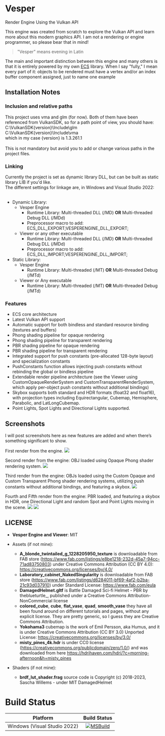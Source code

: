 # Vesper
Render Engine Using the Vulkan API

This engine was created from scratch to explore the Vulkan API and learn more about this modern graphics API. I am not a rendering or engine programmer, so please bear that in mind!

> "Vesper" means evening in Latin

The main and important distinction between this engine and many others is that it is entirely powered by my own [ECS](https://github.com/KabalMcBlade/ECS-API) library. 
When I say "fully," I mean every part of it: objects to be rendered must have a vertex and/or an index buffer component assigned, just to name one example


## Installation Notes

### Inclusion and relative paths

This project uses vma and glm (for now). Both of them have been referenced from VulkanSDK, so for a path point of view, you should have:<br />
C:\VulkanSDK\{version}\Include\glm<br />
C:\VulkanSDK\{version}\Include\vma<br />
which in my case {version} is 1.3.261.1<br />
<br />
This is not mandatory but avoid you to add or change various paths in the project files.

### Linking

Currently the project is set as dynamic library DLL, but can be built as static library LIB if you'd like.<br />
The different settings for linkage are, in Windows and Visual Studio 2022:<br />
<br />
- Dynamic Library:
  - Vesper Engine
    - Runtime Library: Multi-threaded DLL (/MD) **OR** Multi-threaded Debug DLL (/MDd) 
    - Preprocessor macro to add: ECS_DLL_EXPORT;VESPERENGINE_DLL_EXPORT;
  - Viewer or any other executable
    - Runtime Library: Multi-threaded DLL (/MD) **OR** Multi-threaded Debug DLL (/MDd) 
    - Preprocessor macro to add: ECS_DLL_IMPORT;VESPERENGINE_DLL_IMPORT;
- Static Library:
  - Vesper Engine
    - Runtime Library: Multi-threaded (/MT) **OR** Multi-threaded Debug (/MTd)
  - Viewer or Any executable
    - Runtime Library: Multi-threaded (/MT) **OR** Multi-threaded Debug (/MTd)

### Features

- ECS core architecture
- Latest Vulkan API support
- Automatic support for both bindless and standard resource binding (textures and buffers)
- Phong shading pipeline for opaque rendering
- Phong shading pipeline for transparent rendering
- PBR shading pipeline for opaque rendering
- PBR shading pipeline for transparent rendering
- Integrated support for push constants (pre-allocated 128-byte layout) and specialization constants
- PushConstants function allows injecting push constants without rebinding the global or bindless pipeline
- Extendable render pipeline architecture (see the Viewer using CustomOpaqueRenderSystem and CustomTransparentRenderSystem, which apply per-object push constants without additional bindings)
- Skybox supports both standard and HDR formats (float32 and float16), with projection types including Equirectangular, Cubemap, Hemisphere, Parabolic, and LatLongCubemap.
- Point Lights, Spot Lights and Directional Lights supported.

## Screenshots

I will post screenshots here as new features are added and when there’s something significant to show.


First render from the engine.
<img src="./Screenshots/1.png">

Second render from the engine: OBJ loaded using Opaque Phong shader rendering system.
<img src="./Screenshots/2.png">

Third render from the engine: OBJs loaded using the Custom Opaque and Custom Transparent Phong shader rendering systems, utilizing push constants without additional bindings, and featuring a skybox.
<img src="./Screenshots/3.png">

Fourth and Fifth render from the engine: PBR loaded, and featuring a skybox in HDR, one Directional Light and random Spot and Point Lights moving in the scene.
<img src="./Screenshots/4a.png">
<img src="./Screenshots/4b.png">


## LICENSE

- **Vesper Engine and Viewer**: MIT

- Assets (if not mine):
	- **A_blonde_twintailed_g_1228205950_texture** is downloadable from FAB store (https://www.fab.com/listings/e8be1218-232d-45a7-94cc-71ad83750803) under Creative Commons Attribution (CC BY 4.0): https://creativecommons.org/licenses/by/4.0/
 	- **Laboratory_cabinet_NakedSingularity** is downloadable from FAB store (https://www.fab.com/listings/d6284011-bf69-4af2-b2ba-21c93d037910) under Standard License: https://www.fab.com/eula
 	- **DamagedHelmet.gltf** is Battle Damaged Sci-fi Helmet - PBR by theblueturtle_, published under a Creative Commons Attribution-NonCommercial license
	- **colored_cube**, **cube**, **flat_vase**, **quad**, **smooth_vase** they have all been found around on different tutorials and pages, without any explicit license. They are pretty generic, so I guess they are Creative Commons Attribution.
 	- **Yokohama3** cubemap is the work of Emil Persson, aka Humus, and it is under Creative Commons Attribution (CC BY 3.0) Unported License: https://creativecommons.org/licenses/by/3.0/
	- **misty_pines_4k.hdr** is under CC0 license (https://creativecommons.org/publicdomain/zero/1.0/) and was downloaded from here https://hdrihaven.com/hdri/?c=morning-afternoon&h=misty_pines

- Shaders (if not mine):
	- **brdf_lut_shader.frag** source code is Copyright (c) 2018-2023, Sascha Willems - under MIT
DamagedHelmet
# Build Status

| Platform | Build Status |
|:--------:|:------------:|
| Windows (Visual Studio 2022) | [![MSBuild](https://github.com/KabalMcBlade/Vesper/actions/workflows/msbuild.yml/badge.svg)](https://github.com/KabalMcBlade/Vesper/actions/workflows/msbuild.yml) |


